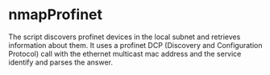 # nmapProfinet
The script discovers profinet devices in the local subnet and retrieves information about them.
It uses a profinet DCP (Discovery and Configuration Protocol) call with the ethernet multicast mac address and the service identify and parses the answer.
